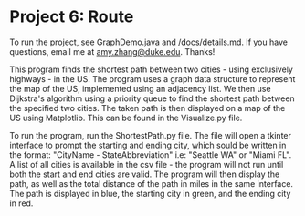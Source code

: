 # Project 6: Route

To run the project, see GraphDemo.java and /docs/details.md. If you have questions, email me at amy.zhang@duke.edu. Thanks!

This program finds the shortest path between two cities - using exclusively highways - in the US. The program uses a graph data structure to represent the map of the US, implemented using an adjacency list. We then use Dijkstra's algorithm using a priority queue to find the shortest path between the specified two cities. The taken path is then displayed on a map of the US using Matplotlib. This can be found in the Visualize.py file.

To run the program, run the ShortestPath.py file. The file will open a tkinter interface to prompt the starting and ending city, which sould be written in the format: "CityName - StateAbbreviation" i.e: "Seattle WA" or "Miami FL". A list of all cities is available in the csv file - the program will not run until both the start and end cities are valid. The program will then display the path, as well as the total distance of the path in miles in the same interface. The path is displayed in blue, the starting city in green, and the ending city in red.
